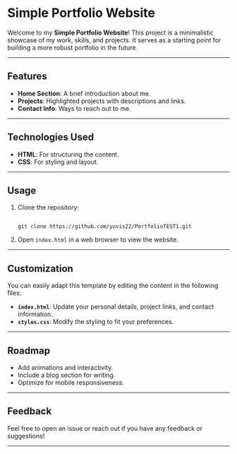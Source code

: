 # Simple Portfolio Website  

Welcome to my **Simple Portfolio Website**! This project is a minimalistic showcase of my work, skills, and projects. It serves as a starting point for building a more robust portfolio in the future.

---

## Features  

- **Home Section**: A brief introduction about me.  
- **Projects**: Highlighted projects with descriptions and links.  
- **Contact Info**: Ways to reach out to me.  

---

## Technologies Used  

- **HTML**: For structuring the content.  
- **CSS**: For styling and layout. 

---

## Usage  

1. Clone the repository:  
   ```
   
   git clone https://github.com/yuvis22/PortfolioTEST1.git
   
   ```  

2. Open `index.html` in a web browser to view the website.  

---

## Customization  

You can easily adapt this template by editing the content in the following files:  

- **`index.html`**: Update your personal details, project links, and contact information.  
- **`styles.css`**: Modify the styling to fit your preferences.  

---

## Roadmap  

- Add animations and interactivity.  
- Include a blog section for writing.  
- Optimize for mobile responsiveness.  

---

## Feedback  

Feel free to open an issue or reach out if you have any feedback or suggestions!  

--- 
